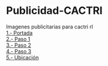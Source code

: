 # Publicidad-CACTRI
Imagenes publicitarias para cactri rl
<br> <a href="1.png" download="Portada.png">1.- Portada</a>
<br> <a href="2.png" download="Paso 1.png">2.- Paso 1</a>
<br> <a href="3.png" download="Paso 2.png">3.- Paso 2</a>
<br> <a href="4.png" download="Paso 3.png">4.- Paso 3</a>
<br> <a href="5.png" download="Ubicación.png">5.- Ubicación</a>
